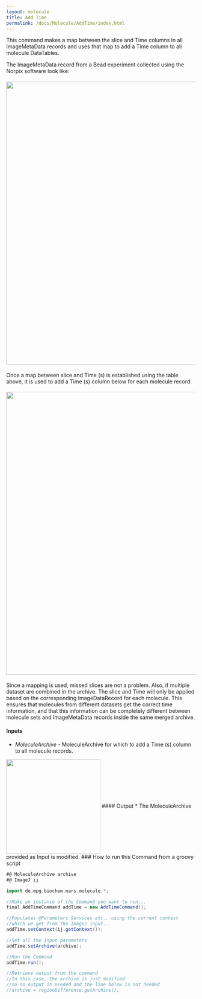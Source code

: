 ```yaml
---
layout: molecule
title: Add Time
permalink: /docs/Molecule/AddTime/index.html
---
```

This command makes a map between the slice and Time columns in all ImageMetaData records and uses that map to add a Time column to all molecule DataTables.

The ImageMetaData record from a Bead experiment collected using the Norpix software look like:
#### <img align='center' src='{{site.baseurl}}/docs/Molecule/img/ImageMetaData table.png' width='750' />

Once a map between slice and Time (s) is established using the table above, it is used to add a Time (s) column below for each molecule record:
#### <img align='center' src='{{site.baseurl}}/docs/Molecule/img/Molecule Time column-01.png' width='750' />

Since a mapping is used, missed slices are not a problem. Also, if multiple dataset are combined in the archive. The slice and Time will only be applied based on the corresponding ImageDataRecord for each molecule. This ensures that molecules from different datasets get the correct time information, and that this information can be completely different between molecule sets and ImageMetaData records inside the same merged archive.

#### Inputs
   * *MoleculeArchive* - MoleculeArchive for which to add a Time (s) column to all molecule records.
<img align='center' src='{{site.baseurl}}/docs/Molecule/img/Add Time.png' width='250' />
#### Output
   * The MoleculeArchive provided as Input is modified.
### How to run this Command from a groovy script

```groovy
#@ MoleculeArchive archive
#@ ImageJ ij

import de.mpg.biochem.mars.molecule.*;

//Make an instance of the Command you want to run...
final AddTimeCommand addTime = new AddTimeCommand();

//Populates @Parameters Services etc.. using the current context
//which we get from the ImageJ input...
addTime.setContext(ij.getContext());

//Set all the input parameters
addTime.setArchive(archive);

//Run the Command
addTime.run();

//Retrieve output from the command
//In this case, the archive is just modified
//so no output is needed and the line below is not needed
//archive = regionDifference.getArchive();
```

